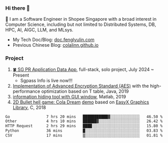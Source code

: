 ### Hi there 👋


💬 I am a Software Engineer in Shopee Singapore with a broad interest in Computer Science, including but not limited to Distributed Systems, DB, HPC, AI, AIGC, LLM, and MLsys.

- My Tech Doc/Blog: [doc.fenglyulin.com](https://doc.fenglyulin.com/)
- Previous Chinese Blog: [colalinn.github.io](https://colalinn.github.io/)

### Project

1. [🍀 SG PR Application Data App](https://sgpass.info), full-stack, solo project, July 2024 ~ Present
   - Sgpass Info is live now!!!
3. [Implementation of Advanced Encryption Standard (AES)](https://github.com/ColaLinN/AES-high-performance-implementation) with the high-performance optimization based on T table, Java, 2019
4. [information hiding tool with GUI window](https://github.com/ColaLinN/information-hiding-tools-box), Matlab, 2019
5. [2D Bullet hell game: Cola Dream](https://github.com/ColaLinN/Cola_dream) [demo](https://www.bilibili.com/video/av25043844/) based on [EasyX Graphics Library](https://easyx.cn/),  C, 2018

<!--
### Learn/Read

<span style="font-size:0.5em;">*inspired by https://renchi.ac.cn/misc/*</span>

🏫 The computer science courses

- Stanford [CS231n Deep Learning for Computer Vision](https://cs231n.stanford.edu/) by Fei-Fei Li et al
- [Dive into Deep Learning](https://d2l.ai/) by Mu Li et al
- MIT [The Missing Semester of Your CS Education](https://missing.csail.mit.edu/) by Anish, Jose, and Jon
- MIT [6.824 Distributed System](https://pdos.csail.mit.edu/6.824/) by Frans Kaashoek and Robert Morris <span style="font-size:0.8em;">*(Partially Completed)*</span> 
- NUS [CS5223 Distributed System](https://nusmods.com/courses/CS5223/distributed-systems) [labs](https://github.com/nus-sys/cs5223-labs) by [Jialin Li](https://www.comp.nus.edu.sg/~lijl/)
- NUS [CS5228 Knowledge Discovery and Data Mining](https://nusmods.com/courses/CS5228/knowledge-discovery-and-data-mining) by [Anthony](https://www.comp.nus.edu.sg/~atung/)

🔖 The technical books

- [Designing Data-Intensive Applications](https://dataintensive.net/) aka DDIA
- [FENIX ARCHITECTURE](https://icyfenix.cn/introduction/about-book.html) Building a reliable large-scale distributed system
- [System Design Interview](https://www.amazon.com/System-Design-Interview-insiders-Second/dp/B08CMF2CQF)


 ### Miscellaneous 
🧗‍♂️ Leetcode 
![LeetCode Stats](https://leetcard.jacoblin.cool/colalinn?theme=light&font=Sura&ext=heatmap&site=cn) -->

<!--START_SECTION:waka-->

```txt
Go                7 hrs 20 mins   ███████████▓░░░░░░░░░░░░░   46.50 %
Other             4 hrs 10 mins   ██████▓░░░░░░░░░░░░░░░░░░   26.42 %
HTTP Request      2 hrs 29 mins   ████░░░░░░░░░░░░░░░░░░░░░   15.80 %
Python            36 mins         █░░░░░░░░░░░░░░░░░░░░░░░░   03.83 %
CSV               17 mins         ▒░░░░░░░░░░░░░░░░░░░░░░░░   01.81 %
```

<!--END_SECTION:waka-->



<!--
**ColaLinN/ColaLinN** is a ✨ _special_ ✨ repository because its `README.md` (this file) appears on your GitHub profile.

Here are some ideas to get you started:

- 🔭 I’m currently working on Shopee as a Software Engineer.
- 🌱 I’m currently learning [Stanford_CS231n](https://cs231n.github.io/) and [MIT_6.824](https://pdos.csail.mit.edu/6.824/)
- 👯 I’m looking to collaborate on ...
- 🤔 I’m looking for help with ...
- 💬 Ask me about ...
- 📫 How to reach me: ...
- 😄 Pronouns: ...
- ⚡ Fun fact: ...
- 
- 🌱 I’m currently learning [Stanford_CS231n](https://cs231n.github.io/) and [MIT_6.824](https://pdos.csail.mit.edu/6.824/)
- https://renchi.ac.cn/misc/
- Check out my blog: [fenglyulin.com](https://fenglyulin.com)

[![Anurag's GitHub stats](https://github-readme-stats.vercel.app/api?username=ColaLinN)](https://github.com/anuraghazra/github-readme-stats)
-->


